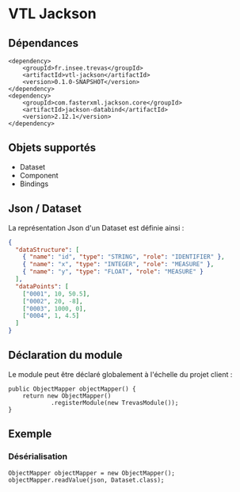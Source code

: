 # VTL Jackson

## Dépendances

```xml=
<dependency>
    <groupId>fr.insee.trevas</groupId>
    <artifactId>vtl-jackson</artifactId>
    <version>0.1.0-SNAPSHOT</version>
</dependency>
<dependency>
    <groupId>com.fasterxml.jackson.core</groupId>
    <artifactId>jackson-databind</artifactId>
    <version>2.12.1</version>
</dependency>
```

## Objets supportés

- Dataset
- Component
- Bindings

## Json / Dataset

La représentation Json d'un Dataset est définie ainsi :

```json
{
  "dataStructure": [
    { "name": "id", "type": "STRING", "role": "IDENTIFIER" },
    { "name": "x", "type": "INTEGER", "role": "MEASURE" },
    { "name": "y", "type": "FLOAT", "role": "MEASURE" }
  ],
  "dataPoints": [
    ["0001", 10, 50.5],
    ["0002", 20, -8],
    ["0003", 1000, 0],
    ["0004", 1, 4.5]
  ]
}
```

## Déclaration du module

Le module peut être déclaré globalement à l'échelle du projet client :

```java=
public ObjectMapper objectMapper() {
    return new ObjectMapper()
            .registerModule(new TrevasModule());
}
```

## Exemple

### Désérialisation

```java=
ObjectMapper objectMapper = new ObjectMapper();
objectMapper.readValue(json, Dataset.class);
```
